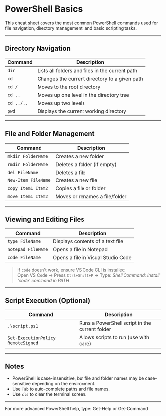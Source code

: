 # PowerShell Basics

This cheat sheet covers the most common PowerShell commands used for file navigation, directory management, and basic scripting tasks.

---

## Directory Navigation

| Command         | Description                                         |
|-----------------|-----------------------------------------------------|
| `dir`           | Lists all folders and files in the current path     |
| `cd`            | Changes the current directory to a given path       |
| `cd /`          | Moves to the root directory                         |
| `cd ..`         | Moves up one level in the directory tree            |
| `cd ../..`      | Moves up two levels                                 |
| `pwd`           | Displays the current working directory              |

---

## File and Folder Management

| Command                   | Description                                 |
|---------------------------|---------------------------------------------|
| `mkdir FolderName`        | Creates a new folder                        |
| `rmdir FolderName`        | Deletes a folder (if empty)                 |
| `del FileName`            | Deletes a file                              |
| `New-Item FileName`       | Creates a new file                          |
| `copy Item1 Item2`        | Copies a file or folder                     |
| `move Item1 Item2`        | Moves or renames a file/folder              |

---

## Viewing and Editing Files

| Command                        | Description                             |
|--------------------------------|-----------------------------------------|
| `type FileName`                | Displays contents of a text file        |
| `notepad FileName`             | Opens a file in Notepad                 |
| `code FileName`                | Opens a file in Visual Studio Code      |

> If `code` doesn't work, ensure VS Code CLI is installed:  
> Open VS Code → Press `Ctrl+Shift+P` → Type: *Shell Command: Install 'code' command in PATH*

---

## Script Execution (Optional)

| Command                        | Description                             |
|--------------------------------|-----------------------------------------|
| `.\script.ps1`                 | Runs a PowerShell script in the current folder |
| `Set-ExecutionPolicy RemoteSigned` | Allows scripts to run (use with care)   |

---

## Notes

- PowerShell is case-insensitive, but file and folder names may be case-sensitive depending on the environment.
- Use `Tab` to auto-complete paths and file names.
- Use `cls` to clear the terminal screen.

---

For more advanced PowerShell help, type: Get-Help or Get-Command